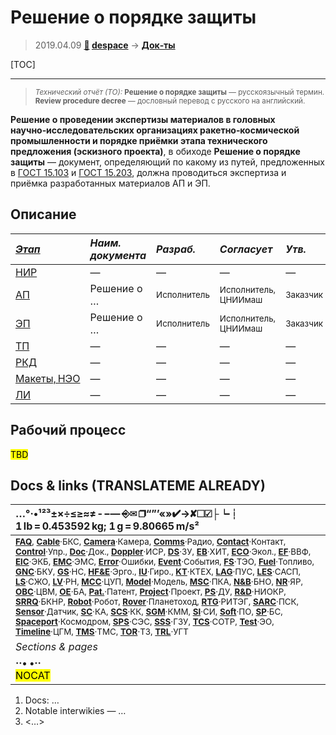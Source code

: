 # Решение о порядке защиты
> 2019.04.09 **[🚀](../index/index.md) [despace](index.md)** → **[Док‑ты](doc.md)**

[TOC]

---

> <small>*Технический отчёт (ТО):* **Решение о порядке защиты** — русскоязычный термин. **Review procedure decree** — дословный перевод с русского на английский.</small>

**Решение о проведении экспертизы материалов в головных научно‑исследовательских организациях ракетно‑космической промышленности и порядке приёмки этапа технического предложения (эскизного проекта)**, в обиходе **Решение о порядке защиты** — документ, определяющий по какому из путей, предложенных в [ГОСТ 15.103](гост_15_103.md) и [ГОСТ 15.203](гост_15_203.md), должна проводиться экспертиза и приёмка разработанных материалов АП и ЭП.



## Описание
|*[Этап](rnd.md)*|*Наим.<br> документа*|*Разраб.*|*Согласует*|*Утв.*|*Основание*|
|:--|:--|:--|:--|:--|:--|
| [НИР](rnd_0.md)  | — | — | — | — | — |
| [АП](rnd_ap.md)  | Решение о … | <small>Исполнитель</small>  | <small>Исполнитель, ЦНИИмаш</small>  | <small>Заказчик</small>  | <small>[ГОСТ 15.103](гост_15_103.md) п.5.1.8</small>  |
| [ЭП](rnd_ep.md)  | Решение о … | <small>Исполнитель</small>  | <small>Исполнитель, ЦНИИмаш</small>  | <small>Заказчик</small>  | <small>[ГОСТ 15.203](гост_15_203.md) п.5.2.8</small>  |
| [ТП](rnd_tp.md)  | — | — | — | — | — |
| [РКД](ркд.md)  | — | — | — | — | — |
| [Макеты, НЭО](rnd_neo.md)  | — | — | — | — | — |
| [ЛИ](rnd_e.md)  | — | — | — | — | — |



## Рабочий процесс
<mark>TBD</mark>



<p style="page-break-after:always"> </p>

## Docs & links (TRANSLATEME ALREADY)
|…°·•¹²³±×÷≤≥≈≠ ‑ −— ⎆✉ ❐“”’«»✔→✘☐☑├┕┆ 1 lb = 0.453592 kg; 1 g = 9.80665 m/s²|
|:--|
|<small>**[FAQ](faq.md)**, **[Cable](cable.md)**·БКС, **[Camera](cam.md)**·Камера, **[Comms](comms.md)**·Радио, **[Contact](contact.md)**·Контакт, **[Control](control.md)**·Упр., **[Doc](doc.md)**·Док., **[Doppler](doppler.md)**·ИСР, **[DS](ds.md)**·ЗУ, **[EB](eb.md)**·ХИТ, **[ECO](ecology.md)**·Экол., **[EF](ef.md)**·ВВФ, **[ElC](elc.md)**·ЭКБ, **[EMC](emc.md)**·ЭМС, **[Error](error.md)**·Ошибки, **[Event](event.md)**·События, **[FS](fs.md)**·ТЭО, **[Fuel](fuel.md)**·Топливо, **[GNC](gnc.md)**·БКУ, **[GS](scs.md)**·НС, **[HF&E](hfe.md)**·Эрго., **[IU](iu.md)**·Гиро., **[KT](kt.md)**·КТЕХ, **[LAG](lag.md)**·ПУC, **[LES](les.md)**·САСП, **[LS](ls.md)**·СЖО, **[LV](lv.md)**·РН, **[MCC](mcc.md)**·ЦУП, **[Model](model.md)**·Модель, **[MSC](sc.md)**·ПКА, **[N&B](nnb.md)**·БНО, **[NR](nr.md)**·ЯР, **[OBC](obc.md)**·ЦВМ, **[OE](oe.md)**·БА, **[Pat.](патент.md)**·Патент, **[Project](project.md)**·Проект, **[PS](ps.md)**·ДУ, **[R&D](rnd.md)**·НИОКР, **[SRRQ](srrq.md)**·БКНР, **[Robot](robotics.md)**·Робот, **[Rover](rover.md)**·Планетоход, **[RTG](rtg.md)**·РИТЭГ, **[SARC](sarc.md)**·ПСК, **[Sensor](sensor.md)**·Датчик, **[SC](sc.md)**·КА, **[SCS](scs.md)**·КК, **[SGM](sgm.md)**·КММ, **[SI](si.md)**·СИ, **[Soft](soft.md)**·ПО, **[SP](sp.md)**·БС, **[Spaceport](spaceport.md)**·Космодром, **[SPS](sps.md)**·СЭС, **[SSS](sss.md)**·ГЗУ, **[TCS](tcs.md)**·СОТР, **[Test](test.md)**·ЭО, **[Timeline](timeline.md)**·ЦГМ, **[TMS](tms.md)**·ТМС, **[TOR](tor.md)**·ТЗ, **[TRL](trl.md)**·УГТ</small>|
|*Sections & pages*|
|**··• [](.md) •··**<br> <mark>NOCAT</mark> |

   1. Docs: …
   1. Notable interwikies — …
   1. <…>
